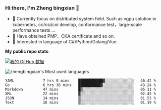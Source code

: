 ### Hi there, I'm Zheng bingxian  👋

* 📖  Currently focus on distributed system field. Such as vgpu solution in kubernetes, cri/csi/cni develop, conformance test，large-scale performance tests ...
* 🌱  Have obtained PMP、CKA certificate and so on.
* 👯  Interested in language of C#/Python/Golang/Vue.

**My public repo stats**:

[![我的 GitHub 数据](https://github-readme-stats.vercel.app/api?username=zhengbingxian&theme=merko)]()

![zhengbingxian's Most used languages](https://github-readme-stats.vercel.app/api/top-langs/?username=zhengbingxian&layout=compact&hide_border=true&langs_count=10)

<!--START_SECTION:waka-->

```text
YAML             7 hrs 8 mins    ███████████▓░░░░░░░░░░░░░   46.42 %
Go               6 hrs 38 mins   ██████████▓░░░░░░░░░░░░░░   43.24 %
Markdown         47 mins         █▒░░░░░░░░░░░░░░░░░░░░░░░   05.11 %
XML              22 mins         ▓░░░░░░░░░░░░░░░░░░░░░░░░   02.45 %
JSON             14 mins         ▒░░░░░░░░░░░░░░░░░░░░░░░░   01.53 %
Text             10 mins         ▒░░░░░░░░░░░░░░░░░░░░░░░░   01.19 %
```

<!--END_SECTION:waka-->
